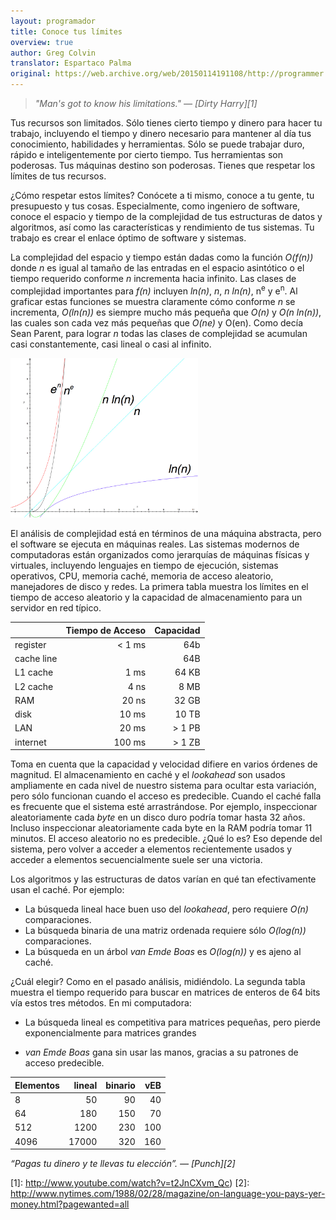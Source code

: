 ```yaml
---
layout: programador
title: Conoce tus límites
overview: true
author: Greg Colvin
translator: Espartaco Palma
original: https://web.archive.org/web/20150114191108/http://programmer.97things.oreilly.com/wiki/index.php/Know_Your_Limits
---
```


> _"Man's got to know his limitations." — [Dirty Harry][1]_

Tus recursos son limitados. Sólo tienes cierto tiempo y dinero para
hacer tu trabajo, incluyendo el tiempo y dinero necesario para mantener
al día tus conocimiento, habilidades y herramientas. Sólo se puede
trabajar duro, rápido e inteligentemente por cierto tiempo. Tus
herramientas son poderosas. Tus máquinas destino son poderosas. Tienes
que respetar los límites de tus recursos.

¿Cómo respetar estos límites? Conócete a ti mismo, conoce a tu gente, tu
presupuesto y tus cosas. Especialmente, como ingeniero de software,
conoce el espacio y tiempo de la complejidad de tus estructuras de datos
y algoritmos, así como las características y rendimiento de tus
sistemas. Tu trabajo es crear el enlace óptimo de software y sistemas.

La complejidad del espacio y tiempo están dadas como la función
_O(f(n))_ donde _n_ es igual al tamaño de las entradas en el espacio
asintótico o el tiempo requerido conforme *n* incrementa hacia infinito.
Las clases de complejidad importantes para _f(n)_ incluyen _ln(n)_, *n*,
_n ln(n)_, n<sup>e</sup> y e<sup>n</sup>. Al graficar estas funciones se
muestra claramente cómo conforme _n_ se incrementa, _O(ln(n))_ es
siempre mucho más pequeña que _O(n)_ y _O(n ln(n))_, las cuales son cada
vez más pequeñas que _O(ne)_ y O(en). Como decía Sean Parent, para
lograr *n* todas las clases de complejidad se acumulan casi
constantemente, casi lineal o casi al infinito.

<a href="assets/img/complexity_classes.jpeg"><img
src="assets/img/complexity_classes.jpeg" alt="Algunos tipo de complejidad
importantes" style="width: 300px;"/></a>

El análisis de complejidad está en términos de una máquina abstracta,
pero el software se ejecuta en máquinas reales. Las sistemas modernos de
computadoras están organizados como jerarquías de máquinas físicas y
virtuales, incluyendo lenguajes en tiempo de ejecución, sistemas
operativos, CPU, memoria caché, memoria de acceso aleatorio, manejadores
de disco y redes. La primera tabla muestra los límites en el tiempo de
acceso aleatorio y la capacidad de almacenamiento para un servidor en
red típico.

|              | Tiempo de Acceso |  Capacidad |
|--------------|-----------------:| ----------:|
|register      |  < 1 ms          |        64b |
|cache line    |                  |        64B |
|L1 cache      |  1 ms            | 64 KB      |
|L2 cache      |  4 ns            | 8 MB       |
| RAM          | 20 ns            | 32 GB      |
| disk         | 10 ms            | 10 TB      |
| LAN          | 20 ms            | > 1 PB     |
| internet     | 100 ms           | > 1 ZB     |

Toma en cuenta que la capacidad y velocidad difiere en varios órdenes de
magnitud. El almacenamiento en caché y el _lookahead_ son usados
ampliamente en cada nivel de nuestro sistema para ocultar esta
variación, pero sólo funcionan cuando el acceso es predecible. Cuando el
caché falla es frecuente que el sistema esté arrastrándose. Por ejemplo,
inspeccionar aleatoriamente cada _byte_ en un disco duro podría tomar
hasta 32 años. Incluso inspeccionar aleatoriamente cada byte en la RAM
podría tomar 11 minutos. El acceso aleatorio no es predecible. ¿Qué lo
es? Eso depende del sistema, pero volver a acceder a elementos
recientemente usados y acceder a elementos secuencialmente suele ser una
victoria.

Los algoritmos y las estructuras de datos varían en qué tan
efectivamente usan el caché. Por ejemplo:

- La búsqueda lineal hace buen uso del _lookahead_, pero requiere _O(n)_
comparaciones.
- La búsqueda binaria de una matriz ordenada requiere sólo _O(log(n))_
comparaciones.
- La búsqueda en un árbol _van Emde Boas_ es _O(log(n))_ y es ajeno al
caché.

¿Cuál elegir? Como en el pasado análisis, midiéndolo. La segunda tabla
muestra el tiempo requerido para buscar en matrices de enteros de 64
bits vía estos tres métodos. En mi computadora:

- La búsqueda lineal es competitiva para matrices pequeñas, pero pierde
exponencialmente para matrices grandes

- _van Emde Boas_ gana sin usar las manos, gracias a su patrones de
acceso predecible.

|Elementos| lineal  | binario |   vEB   |
|:--------|--------:|--------:|--------:|
| 8       | 50      | 90      | 40      |
| 64      | 180     | 150     | 70      |
| 512     | 1200    | 230     | 100     |
| 4096    | 17000   | 320     | 160     |



_“Pagas tu dinero y te llevas tu elección”. — [Punch][2]_

[1]: http://www.youtube.com/watch?v=t2JnCXvm_Qc)
[2]: http://www.nytimes.com/1988/02/28/magazine/on-language-you-pays-yer-money.html?pagewanted=all
